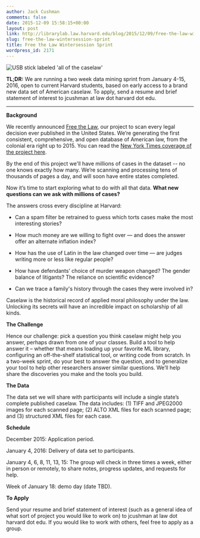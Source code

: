 ```yaml
---
author: Jack Cushman
comments: false
date: 2015-12-09 15:58:15+00:00
layout: post
link: http://librarylab.law.harvard.edu/blog/2015/12/09/free-the-law-wintersession-sprint/
slug: free-the-law-wintersession-sprint
title: Free the Law Wintersession Sprint
wordpress_id: 2171
---
```



![USB stick labeled 'all of the caselaw'](http://librarylab.law.harvard.edu/blog/wp-content/uploads/2015/12/Screen-Shot-2015-12-09-at-10.50.04-AM.png)

**TL;DR:** We are running a two week data mining sprint from January 4-15, 2016, open to current Harvard students, based on early access to a brand new data set of American caselaw. To apply, send a resume and brief statement of interest to jcushman at law dot harvard dot edu.



* * *





**Background**

We recently announced [Free the Law](http://librarylab.law.harvard.edu/projects/free-the-law), our project to scan every legal decision ever published in the United States. We’re generating the first consistent, comprehensive, and open database of American law, from the colonial era right up to 2015. You can read the [New York Times coverage of the project here](http://www.nytimes.com/2015/10/29/us/harvard-law-library-sacrifices-a-trove-for-the-sake-of-a-free-database.html).

By the end of this project we'll have millions of cases in the dataset -- no one knows exactly how many. We’re scanning and processing tens of thousands of pages a day, and will soon have entire states completed.

Now it’s time to start exploring what to do with all that data. **What new questions can we ask with millions of cases?**

The answers cross every discipline at Harvard:



	
  * Can a spam filter be retrained to guess which torts cases make the most interesting stories?

	
  * How much money are we willing to fight over — and does the answer offer an alternate inflation index?

	
  * How has the use of Latin in the law changed over time — are judges writing more or less like regular people?

	
  * How have defendants’ choice of murder weapon changed? The gender balance of litigants? The reliance on scientific evidence?

	
  * Can we trace a family's history through the cases they were involved in?


Caselaw is the historical record of applied moral philosophy under the law. Unlocking its secrets will have an incredible impact on scholarship of all kinds.

**The Challenge**

Hence our challenge: pick a question you think caselaw might help you answer, perhaps drawn from one of your classes. Build a tool to help answer it – whether that means loading up your favorite ML library, configuring an off-the-shelf statistical tool, or writing code from scratch. In a two-week sprint, do your best to answer the question, and to generalize your tool to help other researchers answer similar questions. We’ll help share the discoveries you make and the tools you build.

**The Data**

The data set we will share with participants will include a single state’s complete published caselaw. The data includes: (1) TIFF and JPEG2000 images for each scanned page; (2) ALTO XML files for each scanned page; and (3) structured XML files for each case.

**Schedule**

December 2015: Application period.

January 4, 2016: Delivery of data set to participants.

January 4, 6, 8, 11, 13, 15: The group will check in three times a week, either in person or remotely, to share notes, progress updates, and requests for help.

Week of January 18: demo day (date TBD).

**To Apply**

Send your resume and brief statement of interest (such as a general idea of what sort of project you would like to work on) to jcushman at law dot harvard dot edu. If you would like to work with others, feel free to apply as a group.
